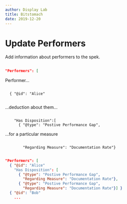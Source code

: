 ```yaml
---
author: Display Lab
title: Bitstomach
date: 2019-12-20
---
```


# Update Performers 
Add information about performers to the spek.

##
```json
"Performers": [
```

<span class="fragment"> 
Performer...
  <pre><code>
  { "@id": "Alice"
  </code></pre>
</span>

<span class="fragment"> 
...deduction about them...
<pre><code>
    "Has Disposition":[
      { "@type": "Postive Performance Gap",
</code></pre>
</span>

<span class="fragment"> 
...for a particular measure
<pre><code>
        "Regarding Measure": "Documentation Rate"}
</code></pre>
</span>

##

```json
"Performers": [
  { "@id": "Alice"
    "Has Disposition": [
      { "@type": "Postive Performance Gap",
        "Regarding Measure": "Documentation Rate"},
      { "@type": "Postive Performance Gap",
        "Regarding Measure": "Documentation Rate"}] }
  { "@id": "Bob"
    ...
```

